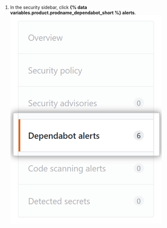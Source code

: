 1. In the security sidebar, click **{% data variables.product.prodname_dependabot_short %} alerts**. ![{% data variables.product.prodname_dependabot_short %} alerts tab](/assets/images/help/repository/dependabot-alerts-tab.png)
